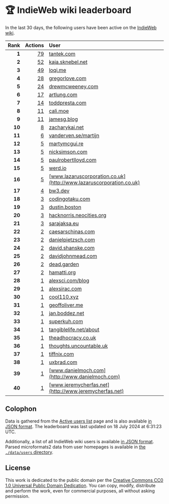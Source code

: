 # 🏆 IndieWeb wiki leaderboard

In the last 30 days, the following users have been active on the [IndieWeb wiki](https://indieweb.org).

| Rank | Actions | User |
|-----:|--------:|:-----|
| **1** | [79](https://indieweb.org/Special:Contributions/Tantek.com) | [tantek.com](http://tantek.com) |
| **2** | [52](https://indieweb.org/Special:Contributions/Kaja.sknebel.net) | [kaja.sknebel.net](http://kaja.sknebel.net) |
| **3** | [49](https://indieweb.org/Special:Contributions/Loqi.me) | [loqi.me](http://loqi.me) |
| **4** | [28](https://indieweb.org/Special:Contributions/Gregorlove.com) | [gregorlove.com](http://gregorlove.com) |
| **5** | [24](https://indieweb.org/Special:Contributions/Drewmcweeney.com) | [drewmcweeney.com](http://drewmcweeney.com) |
| **6** | [17](https://indieweb.org/Special:Contributions/Artlung.com) | [artlung.com](http://artlung.com) |
| **7** | [14](https://indieweb.org/Special:Contributions/Toddpresta.com) | [toddpresta.com](http://toddpresta.com) |
| **8** | [11](https://indieweb.org/Special:Contributions/Cali.moe) | [cali.moe](http://cali.moe) |
| **9** | [11](https://indieweb.org/Special:Contributions/Jamesg.blog) | [jamesg.blog](http://jamesg.blog) |
| **10** | [8](https://indieweb.org/Special:Contributions/Zacharykai.net) | [zacharykai.net](http://zacharykai.net) |
| **11** | [6](https://indieweb.org/Special:Contributions/Vanderven.se_martijn) | [vanderven.se/martijn](http://vanderven.se/martijn) |
| **12** | [5](https://indieweb.org/Special:Contributions/Martymcgui.re) | [martymcgui.re](http://martymcgui.re) |
| **13** | [5](https://indieweb.org/Special:Contributions/Nicksimson.com) | [nicksimson.com](http://nicksimson.com) |
| **14** | [5](https://indieweb.org/Special:Contributions/Paulrobertlloyd.com) | [paulrobertlloyd.com](http://paulrobertlloyd.com) |
| **15** | [5](https://indieweb.org/Special:Contributions/Werd.io) | [werd.io](http://werd.io) |
| **16** | [5](https://indieweb.org/Special:Contributions/Www.lazaruscorporation.co.uk) | [www.lazaruscorporation.co.uk](http://www.lazaruscorporation.co.uk) |
| **17** | [4](https://indieweb.org/Special:Contributions/Bw3.dev) | [bw3.dev](http://bw3.dev) |
| **18** | [3](https://indieweb.org/Special:Contributions/Codingotaku.com) | [codingotaku.com](http://codingotaku.com) |
| **19** | [3](https://indieweb.org/Special:Contributions/Dustin.boston) | [dustin.boston](http://dustin.boston) |
| **20** | [3](https://indieweb.org/Special:Contributions/Hacknorris.neocities.org) | [hacknorris.neocities.org](http://hacknorris.neocities.org) |
| **21** | [3](https://indieweb.org/Special:Contributions/Sarajaksa.eu) | [sarajaksa.eu](http://sarajaksa.eu) |
| **22** | [2](https://indieweb.org/Special:Contributions/Caesarschinas.com) | [caesarschinas.com](http://caesarschinas.com) |
| **23** | [2](https://indieweb.org/Special:Contributions/Danielpietzsch.com) | [danielpietzsch.com](http://danielpietzsch.com) |
| **24** | [2](https://indieweb.org/Special:Contributions/David.shanske.com) | [david.shanske.com](http://david.shanske.com) |
| **25** | [2](https://indieweb.org/Special:Contributions/Davidjohnmead.com) | [davidjohnmead.com](http://davidjohnmead.com) |
| **26** | [2](https://indieweb.org/Special:Contributions/Dead.garden) | [dead.garden](http://dead.garden) |
| **27** | [2](https://indieweb.org/Special:Contributions/Hamatti.org) | [hamatti.org](http://hamatti.org) |
| **28** | [1](https://indieweb.org/Special:Contributions/Alexsci.com_blog) | [alexsci.com/blog](http://alexsci.com/blog) |
| **29** | [1](https://indieweb.org/Special:Contributions/Alexsirac.com) | [alexsirac.com](http://alexsirac.com) |
| **30** | [1](https://indieweb.org/Special:Contributions/Cool110.xyz) | [cool110.xyz](http://cool110.xyz) |
| **31** | [1](https://indieweb.org/Special:Contributions/Geoffoliver.me) | [geoffoliver.me](http://geoffoliver.me) |
| **32** | [1](https://indieweb.org/Special:Contributions/Jan.boddez.net) | [jan.boddez.net](http://jan.boddez.net) |
| **33** | [1](https://indieweb.org/Special:Contributions/Superkuh.com) | [superkuh.com](http://superkuh.com) |
| **34** | [1](https://indieweb.org/Special:Contributions/Tangiblelife.net_about) | [tangiblelife.net/about](http://tangiblelife.net/about) |
| **35** | [1](https://indieweb.org/Special:Contributions/Theadhocracy.co.uk) | [theadhocracy.co.uk](http://theadhocracy.co.uk) |
| **36** | [1](https://indieweb.org/Special:Contributions/Thoughts.uncountable.uk) | [thoughts.uncountable.uk](http://thoughts.uncountable.uk) |
| **37** | [1](https://indieweb.org/Special:Contributions/Tiffnix.com) | [tiffnix.com](http://tiffnix.com) |
| **38** | [1](https://indieweb.org/Special:Contributions/Uxbrad.com) | [uxbrad.com](http://uxbrad.com) |
| **39** | [1](https://indieweb.org/Special:Contributions/Www.danielmoch.com) | [www.danielmoch.com](http://www.danielmoch.com) |
| **40** | [1](https://indieweb.org/Special:Contributions/Www.jeremycherfas.net) | [www.jeremycherfas.net](http://www.jeremycherfas.net) |


## Colophon

Data is gathered from the [Active users list](https://indieweb.org/Special:ActiveUsers) page and is also available [in JSON format](https://github.com/jgarber623/indieweb-wiki-leaderboard/blob/main/data/leaderboard.json). The leaderboard was last updated on 18 July 2024 at 6:31:23 UTC.

Additionally, a list of all IndieWeb wiki users is available [in JSON format](https://github.com/jgarber623/indieweb-wiki-leaderboard/blob/main/data/users.json). Parsed microformats2 data from user homepages is available in [the `./data/users` directory](https://github.com/jgarber623/indieweb-wiki-leaderboard/blob/main/data/users).

## License

This work is dedicated to the public domain per the [Creative Commons CC0 1.0 Universal Public Domain Dedication](https://creativecommons.org/publicdomain/zero/1.0/). You can copy, modify, distribute and perform the work, even for commercial purposes, all without asking permission.
